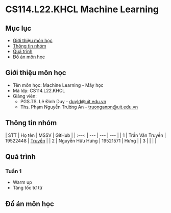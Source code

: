 # CS114.L22.KHCL Machine Learning

## Mục lục
* [ Giới thiệu môn học](#gioithieumonhoc)
* [ Thông tin nhóm](#thongtinnhom)
* [ Quá trình](#quatrinh)
* [ Đồ án môn học](#doan)

## Giới thiệu môn học
<a name="gioithieumonhoc"></a>
* Tên môn học: Machine Learning - Máy học
* Mã lớp: CS114.L22.KHCL
* Giảng viên:
  *   PGS.TS. Lê Đình Duy - duyld@uit.edu.vn
  *  Ths. Phạm Nguyễn Trường An - truonganpn@uit.edu.vn

## Thông tin nhóm
<a name="thongtinnhom"></a>
| STT | Họ tên | MSSV | GitHub |
| :---: | --- | --- | --- |
| 1 | Trần Văn Truyền | 19522448 | [Truyền](https://github.com/truyenaaa123/CS114.L22.KHCL) |
| 2 | Nguyễn Hữu Hưng | 19521571 | Hưng |
| 3 |  |  |  |

## Quá trình
<a name="quatrinh"></a>
### Tuần 1
* Warm up
* Tăng tốc từ từ

## Đồ án môn học
<a name= "doan"></a>
